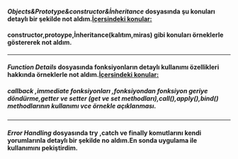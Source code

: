#### <i>Objects&Prototype&constructor&İnheritance</i> dosyasında şu konuları detaylı bir şekilde not aldım.<u>İçersindeki konular:</u>
#### <b>constructor,protoype,İnheritance(kalıtım,miras) gibi konuları örneklerle göstererek not aldım.</b>


*********
#### <i>Function Details</i> dosyasında fonksiyonların detaylı kullanımı özellikleri hakkında örneklerle not aldım.<u>İçersindeki konular:</u>

##### <b>callback ,immediate fonksiyonları ,fonksiyondan fonksiyon geriye döndürme,getter ve setter (get ve set methodları),call(),apply(),bind() methodlarının kullanımı vce örnekle açıklanması.</b>

*********

#### <i>Error Handling</i> dosyasında <b>try ,catch ve finally</b> komutlarını kendi yorumlarınla detaylı bir şekilde no aldım.En sonda uygulama ile kullanımını pekiştirdim.
